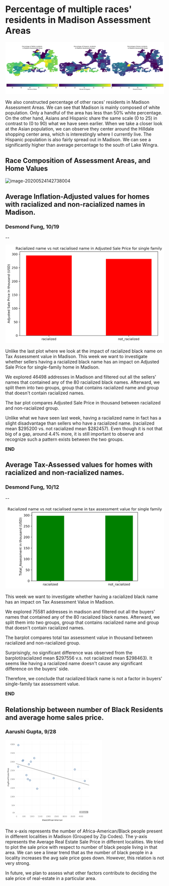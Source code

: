 

# Percentage of multiple races' residents in Madison Assessment Areas

<img src="./media/Multi_Race_Distribution.png" alt="image-20200524142738004" style="zoom:100%;" />

We also constructed percentage of other races' residents in Madison Assessment Areas. We can see that Madison is mainly composed of white population. Only a handful of the area has less than 50% white percentage. On the other hand, Asians and Hispanic share the same scale (0 to 25) in contrast to (0 to 90) what we have seen earlier. When we take a closer look at the Asian population, we can observe they center around the Hilldale shopping center area, which is interestingly where I currently live. The Hispanic population is also fairly spread out in Madison. We can see a significantly higher than average percentage to the south of Lake Wingra.



## Race Composition of Assessment Areas, and Home Values

<img src="./media/Single_Family_Race_Value.png" alt="image-20200524142738004" style="zoom:100%;" />


## Average Inflation-Adjusted values for homes with racialized and non-racialized names in Madison.
### Desmond Fung, 10/19

--

<img src="./media/Racialized_Names_Sales.png" alt="image-20200524142738004" style="zoom:100%;" />

Unlike the last plot where we look at the impact of racialized black name on Tax Assessment value in Madison. This week we want to investigate whether sellers having a racialized black name has an impact on Adjusted Sale Price for single-family home in Madison.

We explored 46498 addresses in Madison and filtered out all the sellers' names that contained any of the 80 racialized black names. Afterward, we split them into two groups, group that contains racialized name and group that doesn't contain racialized names.

The bar plot compares Adjusted Sale Price in thousand between racialized and non-racialized group.

Unlike what we have seen last week, having a racialized name in fact has a slight disadvantage than sellers who have a racialized name. (racialized mean $295200 vs. not racialized mean $282457). Even though it is not that big of a gap, around 4.4% more, it is still important to observe and recognize such a pattern exists between the two groups.

**END**

## Average Tax-Assessed values for homes with racialized and non-racialized names.
### Desmond Fung, 10/12

--

<img src="./media/racialized_name_initial.svg" alt="image-20200524142738004" style="zoom:100%;" />

This week we want to investigate whether having a racialized black name has an impact on Tax Assessment Value in Madison.

We explored 75581 addresses in madison and filtered out all the buyers' names that contained any of the 80 racialized black names. Afterward, we split them into two groups, group that contains racialized name and group that doesn't contain racialized names.

The barplot compares total tax assessment value in thousand between racialized and non-racialized group.

Surprisingly, no significant difference was observed from the barplot(racialized mean $297556 v.s. not racialized mean $298463). It seems like having a racialized name doesn't cause any significant difference on the buyers' side.

Therefore, we conclude that racialized black name is not a factor in buyers' single-family tax assessment value.

**END**

## Relationship between number of Black Residents and average home sales price.
### Aarushi Gupta, 9/28
<img src="./media/Week5_RaceAvgRealEstateCost.png" alt="image-20200524142738004" style="zoom:30%;" />

The x-axis represents the number of Africa-American/Black people present in different localities in Madison (Grouped by Zip Codes). The y-axis represents the Average Real Estate Sale Price in different localities. We tried to plot  the sale price with respect to number of black people living in that area. We can see a linear trend that as the number of black people in a locality increases the avg sale price goes down. However, this relation is not very strong.

In future, we plan to assess what other factors contribute to deciding the sale price of real-estate in a particular area.
